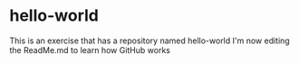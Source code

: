 # hello-world
This is an exercise that has a repository named hello-world
I'm now editing the ReadMe.md to learn how GitHub works
